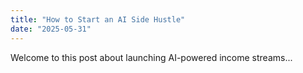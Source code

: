 ```yaml
---
title: "How to Start an AI Side Hustle"
date: "2025-05-31"
---
```


Welcome to this post about launching AI-powered income streams...
